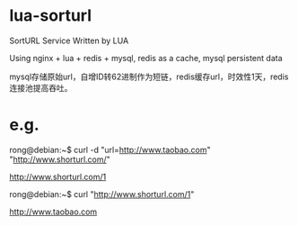 # lua-sorturl
SortURL Service Written by LUA

Using nginx + lua + redis + mysql, redis as a cache, mysql persistent data

mysql存储原始url，自增ID转62进制作为短链，redis缓存url，时效性1天，redis连接池提高吞吐。

# e.g.

rong@debian:~$ curl -d "url=http://www.taobao.com" "http://www.shorturl.com/"

http://www.shorturl.com/1


rong@debian:~$ curl "http://www.shorturl.com/1"

http://www.taobao.com
